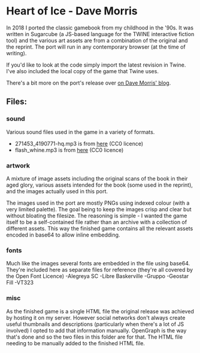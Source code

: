 # Heart of Ice - Dave Morris

In 2018 I ported the classic gamebook from my childhood in the '90s. It was written in Sugarcube (a JS-based language for the TWINE interactive fiction tool)
and the various art assets are from a combination of the original and the reprint. The port will run in any contemporary browser (at the time of writing).

If you'd like to look at the code simply import the latest revision in Twine. I've also included the local copy of the game that Twine uses.

There's a bit more on the port's release over [on Dave Morris' blog](https://fabledlands.blogspot.com/2018/12/warm-heart.html).

## Files:

### sound

Various sound files used in the game in a variety of formats.

* 271453_4190771-hq.mp3 is from [here](https://freesound.org/people/bdunis4/sounds/271453/) (CC0 licence)
* flash_whine.mp3 is from [here](https://freesound.org/people/MichelleGrobler/sounds/410559/) (CC0 licence)

### artwork

A mixture of image assets including the original scans of the book in their aged glory, various assets intended for the book (some used in the reprint), and the images actually used in this port.

The images used in the port are mostly PNGs using indexed colour (with a very limited palette). The goal being to keep the images crisp and clear but without bloating the filesize. The reasoning is simple - I wanted the game itself to be a self-contained file rather than an archive with a collection of different assets. This way the finished game contains all the relevant assets encoded in base64 to allow inline embedding.

### fonts

Much like the images several fonts are embedded in the file using base64. They're included here as separate files for reference (they're all covered by the Open Font Licence)
-Alegreya SC
-Libre Baskerville
-Gruppo
-Geostar Fill
-VT323

### misc

As the finished game is a single HTML file the original release was achieved by hosting it on my server. However social networks don't always create useful thumbnails and descriptions (particularly when there's a lot of JS involved) I opted to add that information manually. OpenGraph is the way that's done and so the two files in this folder are for that. The HTML file needing to be manually added to the finished HTML file.
